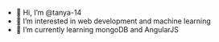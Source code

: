 - 👋 Hi, I’m @tanya-14
- 👀 I’m interested in web development and machine learning
- 🌱 I’m currently learning mongoDB and AngularJS


<!---
tanya-14/tanya-14 is a ✨ special ✨ repository because its `README.md` (this file) appears on your GitHub profile.
You can click the Preview link to take a look at your changes.
--->

